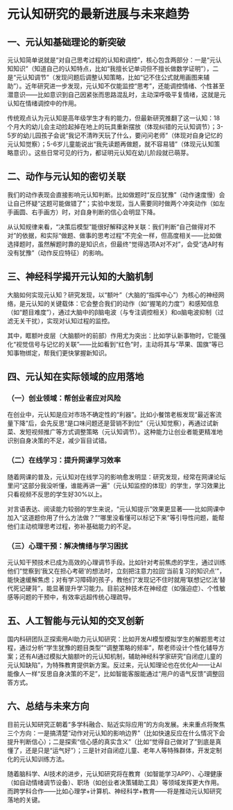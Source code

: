 # 元认知研究的最新进展与未来趋势
## 一、元认知基础理论的新突破
元认知简单说就是“对自己思考过程的认知和调控”，核心包含两部分：一是“元认知知识”（知道自己的认知特点，比如“我擅长记单词但不擅长做数学证明”），二是“元认知调节”（发现问题后调整认知策略，比如“记不住公式就用画图来辅助”）。近年研究进一步发现，元认知不仅能监控“思考”，还能调控情绪、个性甚至潜意识——比如意识到自己因紧张而思路混乱时，主动深呼吸平复情绪，这就是元认知在情绪调控中的作用。

传统观点认为元认知是高年级学生才有的能力，但最新研究推翻了这一认知：18个月大的幼儿会主动捡起掉在地上的玩具重新摆放（体现纠错的元认知调节）；3-5岁的幼儿园孩子会说“我记不清昨天玩了什么，要问问老师”（体现对自身记忆的元认知觉察）；5-6岁儿童能说出“我先读题再做题，就不容易错”（体现元认知策略意识）。这些日常可见的行为，都证明元认知在幼儿阶段就已萌芽。

## 二、动作与元认知的密切关联
我们的动作表现会直接影响元认知判断。比如做题时“反应犹豫”（动作速度慢）会让自己怀疑“这题可能做错了”；实验中发现，当人需要同时做两个冲突动作（如左手画圆、右手画方）时，对自身判断的信心会明显下降。

从认知规律来看，“决策后模型”能很好解释这种关联：我们判断“自己做得对不对”的依据，和实际“做题、做事的思考过程”不完全一样，但高度相关——比如做选择题时，虽然解题时靠的是知识点，但最终“觉得选项A对不对”，会受“选A时有没有犹豫”（动作反应特征）的影响。

## 三、神经科学揭开元认知的大脑机制
大脑如何实现元认知？研究发现，以“额叶”（大脑的“指挥中心”）为核心的神经网络，是元认知的关键载体：它会整合我们的动作（如“握笔的力度”）和感知信息（如“题目难度”），通过大脑中的β脑电波（与专注调控相关）和α脑电波抑制（过滤无关干扰），实现对认知过程的监控。

其中，眶额叶皮层（大脑额叶的前部）作用尤为突出：比如学认新事物时，它能强化“视觉信号与记忆的关联”——比如看到“红色”时，主动将其与“苹果、国旗”等已知事物绑定，帮我们更快掌握新知识。

## 四、元认知在实际领域的应用落地
### （一）创业领域：帮创业者应对风险
在创业中，元认知是应对市场不确定性的“利器”。比如小餐馆老板发现“最近客流量下降”后，会先反思“是口味问题还是营销不到位”（元认知觉察），再通过试新菜、发短视频推广等方式调整策略（元认知调节）。这种能力让创业者能更精准地识别自身决策的不足，减少盲目试错。

### （二）在线学习：提升网课学习效率
随着网课的普及，元认知对在线学习的影响愈发明显：研究发现，经常在网课论坛里问“这部分我没听懂，谁能再讲一遍”（元认知监控的体现）的学生，学习效果比只看视频不反思的学生好30%以上。

对言语表达、阅读能力较弱的学生来说，“元认知提示”效果更显著——比如网课中加入“这道题你用了什么方法做？”“哪里没看懂可以标记下来”等引导性问题，能帮他们主动梳理思考过程，弥补基础能力的不足。

### （三）心理干预：解决情绪与学习困扰
元认知干预技术已成为高效的心理调节手段。比如针对考前焦虑的学生，通过训练他们“觉察到‘我又在担心考砸’的想法时，立刻把注意力拉回‘当前复习的知识点’”，能快速缓解焦虑；对有学习障碍的孩子，教他们“发现记不住时就用‘联想记忆法’替代死记硬背”，能显著提升学习能力。目前这种技术在神经症（如强迫症）、个性敏感等问题的干预中，有效率远超传统心理疏导。

## 五、人工智能与元认知的交叉创新
国内科研团队正探索用AI助力元认知研究：比如开发AI模型模拟学生的解题思考过程，通过分析“学生犹豫的题目类型”“调整策略的频率”，帮老师设计个性化辅导方案；还有AI通过模拟大脑额叶的元认知机制，辅助神经科学家研究“自闭症儿童的元认知缺陷”，为特殊教育提供新方案。反过来，元认知理论也在优化AI——让AI能像人一样“反思自身决策的不足”，比如智能客服能通过“用户的语气反馈”调整回答方式。

## 六、总结与未来方向
目前元认知研究正朝着“多学科融合、贴近实际应用”的方向发展。未来重点将聚焦三个方向：一是搞清楚“动作对元认知的影响边界”（比如快速反应在什么情况下会提升判断信心）；二是探索“信心感的真实含义”（比如“觉得自己做对了”到底是真懂了，还是只是“运气好”）；三是针对自闭症儿童、老年人等特殊群体，开发定制化的元认知训练方法。

随着脑科学、AI技术的进步，元认知研究将在教育（如智能学习APP）、心理健康（如自动情绪调节设备）、职场（如创业者决策辅助工具）等领域发挥更大作用。而跨学科合作——比如心理学+计算机、神经科学+教育——将是推动元认知研究落地的关键。